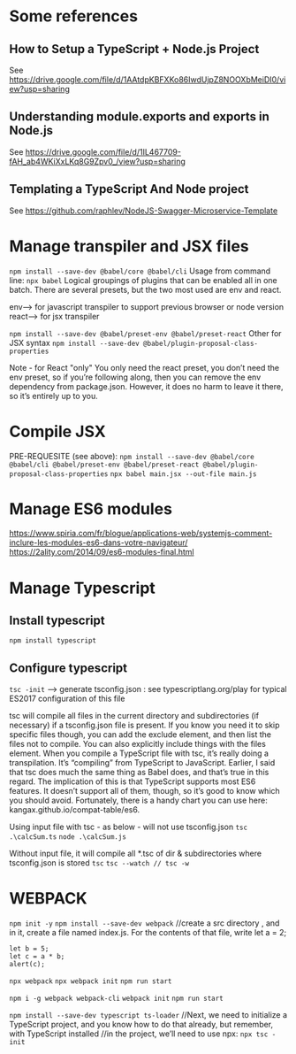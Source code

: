 # Some references

## How to Setup a TypeScript + Node.js Project

See https://drive.google.com/file/d/1AAtdpKBFXKo86IwdUjpZ8NOOXbMeiDI0/view?usp=sharing

## Understanding module.exports and exports in Node.js

See https://drive.google.com/file/d/1IL467709-fAH_ab4WKiXxLKq8G9Zpv0_/view?usp=sharing

## Templating a TypeScript And Node project 

See https://github.com/raphlev/NodeJS-Swagger-Microservice-Template

# Manage transpiler and JSX files

```npm install --save-dev @babel/core @babel/cli```
Usage from command line: 
```npx babel```
Logical groupings of plugins that can be enabled all in one batch. 
There are several presets, but the two most used are env and react.

env--> for javascript transpiler to support previous browser or node version
react--> for jsx transpiler

```npm install --save-dev @babel/preset-env @babel/preset-react```
Other for JSX syntax
```npm install --save-dev @babel/plugin-proposal-class-properties```

Note - for React "only" You only need the react preset, you don’t need the env preset, so if you’re following
along, then you can remove the env dependency from package.json. However, it does
no harm to leave it there, so it’s entirely up to you.

# Compile JSX

PRE-REQUESITE (see above): 
```npm install --save-dev @babel/core @babel/cli @babel/preset-env @babel/preset-react @babel/plugin-proposal-class-properties```
```npx babel main.jsx --out-file main.js```


# Manage ES6 modules

https://www.spiria.com/fr/blogue/applications-web/systemjs-comment-inclure-les-modules-es6-dans-votre-navigateur/
https://2ality.com/2014/09/es6-modules-final.html


# Manage Typescript

## Install typescript
```npm install typescript```

## Configure typescript
```tsc -init``` --> generate tsconfig.json : see typescriptlang.org/play for typical ES2017 configuration of this file

tsc will compile all files in the current directory and subdirectories (if necessary) if a tsconfig.json file is present. If you know you need it to skip specific files though, you can add the exclude element, and then list the files not to compile. You can also explicitly include things with the files element. When you compile a TypeScript file with tsc, it’s really doing a transpilation. It’s “compiling” from TypeScript to JavaScript. Earlier, I said that tsc does much the same thing as Babel does, and that’s true in this regard. The implication of this is that TypeScript supports most ES6 features. It doesn’t support all of them, though, so it’s good to know which you should avoid. Fortunately, there is a handy chart you can use here: kangax.github.io/compat-table/es6.

Using input file with tsc - as below - will not use tsconfig.json
```tsc .\calcSum.ts```
```node .\calcSum.js```

Without input file, it will compile all *.tsc of dir & subdirectories where tsconfig.json is stored
```tsc```
```tsc --watch // tsc -w```


# WEBPACK

```npm init -y```
```npm install --save-dev webpack```
//create a src directory , and in it, create a file named index.js. For the contents of that file, write let a = 2; 
```
let b = 5; 
let c = a * b; 
alert(c);
```

```npx webpack```
```npx webpack init```
```npm run start```

```npm i -g webpack webpack-cli```
```webpack init```
```npm run start```

```npm install --save-dev typescript ts-loader```
//Next, we need to initialize a TypeScript project, and you know how to do that already, but remember, with TypeScript installed 
//in the project, we’ll need to use npx: 
```npx tsc -init```

